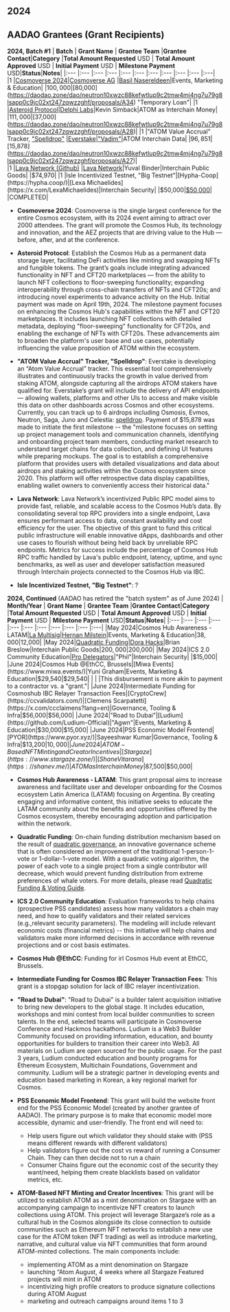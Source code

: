 ## 2024
## AADAO Grantees (Grant Recipients)



**2024, Batch #1** 
| **Batch**    | **Grant Name**            | **Grantee Team**  |**Grantee Contact**|**Category** |**Total Amount Requested** USD | **Total Amount Approved** USD | **Initial Payment** USD | **Milestone Payment** USD|**Status**|**Notes**|
|:---          |:---                         |:---               |:---            |:---         |:---                           |:---                           |:---                     |:---                      |:---      |:---|   
|1             |[Cosmoverse 2024](https://cosmoverse.org/)|[Cosmoverse AG](https://www.northdata.com/Cosmoverse+AG,+Zug/CHE-499.694.198)      |[Basil Nasereldeen](https://x.com/Habibi_Cito)|Events, Marketing & Education|        |$100,000|[$80,000](https://daodao.zone/dao/neutron10xwzc88kefwtlup9c2tmw4mj4ng7u79g8lsapp0c9jc02xt247zqwzzghf/proposals/A34) "Temporary Loan"|
|1             |[Asteroid Protocol](https://asteroidprotocol.io/)|[Delphi Labs](https://delphilabs.io/)|Kevin Simback|ATOM as Interchain Money|        |$111,000|[$37,000](https://daodao.zone/dao/neutron10xwzc88kefwtlup9c2tmw4mj4ng7u79g8lsapp0c9jc02xt247zqwzzghf/proposals/A28)|
|1             |"ATOM Value Accrual" Tracker, ["Spelldrop"](https://spelldrop.xyz/)  |[Everstake](https://everstake.one/)|["Vadim"](https://x.com/EverstakeCosmos)|ATOM Interchain Data|       |$96,851|[$15,878](https://daodao.zone/dao/neutron10xwzc88kefwtlup9c2tmw4mj4ng7u79g8lsapp0c9jc02xt247zqwzzghf/proposals/A27)|          
|1             |[Lava Network (Github)](https://github.com/lavanet/lava)                 |[Lava Network](https://www.lavanet.xyz/)|Yuval Binder|Interchain Public Goods|        |$74,970|
|1             |Isle Incentivized Testnet, "Big Testnet"|[Hypha-Coop](https://hypha.coop/)|[Lexa Michaelides](https://x.com/LexaMichaelides)|Interchain Security|         |$50,000|[$50,000](https://daodao.zone/dao/neutron10xwzc88kefwtlup9c2tmw4mj4ng7u79g8lsapp0c9jc02xt247zqwzzghf/proposals/A37)|    |COMPLETED|

* **Cosmoverse 2024**: Cosmoverse is the single largest conference for the entire Cosmos ecosystem, with its 2024 event aiming to attract over 2000 attendees. The grant will promote the Cosmos Hub, its technology and innovation, and the AEZ projects that are driving value to the Hub — before, after, and at the conference.

* **Asteroid Protocol**: Establish the Cosmos Hub as a permanent data storage layer, facilitating DeFi activities like minting and swapping NFTs and fungible tokens. The grant’s goals include integrating advanced functionality in NFT and CFT20 marketplaces — from the ability to launch NFT collections to floor-sweeping functionality; expanding interoperability through cross-chain transfers of NFTs and CFT20s; and introducing novel experiments to advance activity on the Hub. Initial payment was made on April 19th, 2024. The milestone payment focuses on enhancing the Cosmos Hub's capabilities within the NFT and CFT20 marketplaces. It includes launching NFT collections with detailed metadata, deploying "floor-sweeping" functionality for CFT20s, and enabling the exchange of NFTs with CFT20s. These advancements aim to broaden the platform's user base and use cases, potentially influencing the value proposition of ATOM within the ecosystem.

* **"ATOM Value Accrual" Tracker, "Spelldrop"**: Everstake is developing an “Atom Value Accrual” tracker. This essential tool comprehensively illustrates and continuously tracks the growth in value derived from staking ATOM, alongside capturing all the airdrops ATOM stakers have qualified for. Everstake’s grant will include the delivery of API endpoints — allowing wallets, platforms and other UIs to access and make visible this data on other dashboards across Cosmos and other ecosystems. Currently, you can track up to 6 airdrops including Osmosis, Evmos, Neutron, Saga, Juno and Celestia: [spelldrop](https://spelldrop.xyz/). Payment of $15,878 was made to initiate the first milestone --  the "milestone focuses on setting up project management tools and communication channels, identifying and onboarding project team members, conducting market research to understand target chains for data collection, and defining UI features while preparing mockups. The goal is to establish a comprehensive platform that provides users with detailed visualizations and data about airdrops and staking activities within the Cosmos ecosystem since 2020. This platform will offer retrospective data display capabilities, enabling wallet owners to conveniently access their historical data."

* **Lava Network**: Lava Network’s incentivized Public RPC model aims to provide fast, reliable, and scalable access to the Cosmos Hub’s data. By consolidating several top RPC providers into a single endpoint, Lava ensures performant access to data, constant availability and cost efficiency for the user. The objective of this grant to fund this critical public infrastructure will enable innovative dApps, dashboards and other use cases to flourish without being held back by unreliable RPC endpoints. Metrics for success include the percentage of Cosmos Hub RPC traffic handled by Lava's public endpoint, latency, uptime, and sync benchmarks, as well as user and developer satisfaction measured through Interchain projects connected to the Cosmos Hub via IBC. 

* **Isle Incentivized Testnet, "Big Testnet"**: ?


**2024, Continued** (AADAO has retired the "batch system" as of June 2024)
| **Month/Year**    | **Grant Name**            | **Grantee Team**  |**Grantee Contact**|**Category** |**Total Amount Requested** USD | **Total Amount Approved** USD | **Initial Payment** USD | **Milestone Payment** USD|**Status**|**Notes**|
|:---          |:---                         |:---               |:---            |:---         |:---                           |:---                           |:---                     |:---                      |:---      |:---| 
|May 2024|Cosmos Hub Awareness - LATAM|[La Multisig](https://lamultisig.tv/ )|[Hernan Milstein](https://x.com/MilsteinmAb)|Events, Marketing & Education|$38,000|$12,000|
|May 2024|[Quadratic Funding](https://dorahacks.io/aez/round)|[Dora Hacks](https://dorahacks.io/)|Brian Breslow|Interchain Public Goods|$200,000|$200,000|
|May 2024|ICS 2.0 Community Education|[Pro Delegators](https://forum.cosmos.network/t/pro-delegators-validator-profile/12956)|"Phil"|Interchain Security|   |$15,000|
|June 2024|Cosmos Hub @EthCC, Brussels|[Miwa Events](https://www.miwa.events/)|Yuni Graham|Events, Marketing & Education|$29,540|$29,540|   |     |    |This disbursement is more akin to payment to a contractor vs. a "grant."|
|June 2024|Intermediate Funding for Cosmoshub IBC Relayer Transaction Fees|[CryptoCrew](https://ccvalidators.com/)|[Clemens Scarpatetti](https://x.com/ccclaimens?lang=en)|Governance, Tooling & Infra|$56,000|$56,000|
|June 2024|"Road to Dubai"|[Ludium](https://github.com/Ludium-Official)|"Agwn"|Events, Marketing & Education|$30,000|$15,000|
|June 2024|PSS Economic Model Frontend|[PYOR](https://www.pyor.xyz/)|Sayeeshwar Kumar|Governance, Tooling & Infra|$13,200|$10,000|
|June 2024|ATOM-Based NFT Minting and Creator Incentives|[Stargaze](https://www.stargaze.zone/)|[Shane Vitarana](https://shanev.me/)|ATOM as Interchain Money|$87,500|$50,000|

* **Cosmos Hub Awareness - LATAM**: This grant proposal aims to increase awareness and facilitate user and developer onboarding for the Cosmos ecosystem Latin America (LATAM) focusing on Argentina. By creating engaging and informative content, this initiative seeks to educate the LATAM community about the benefits and opportunities offered by the Cosmos ecosystem, thereby encouraging adoption and participation within the network.

* **Quadratic Funding**: On-chain funding distribution mechanism based on the result of [quadratic governance](https://research.dorahacks.io/2022/07/11/quadratic-governance/), an innovative governance scheme that is often considered an improvement of the traditional 1-person-1-vote or 1-dollar-1-vote model. With a quadratic voting algorithm, the power of each vote to a single project from a single contributor will decrease, which would prevent funding distribution from extreme preferences of whale voters. For more details, please read [Quadratic Funding & Voting Guide](https://hidorahacks.medium.com/what-is-quadratic-voting-funding-how-did-we-improve-it-70989e813cf9).

* **ICS 2.0 Community Education**: Evaluation frameworks to help chains (prospective PSS candidates) assess how many validators a chain may need, and how to qualify validators and their related services (e.g.,relevant security parameters). The modeling will include relevant economic costs (financial metrics) -- this initiative will help chains and validators make more informed decisions in accordance with revenue projections and or cost basis estimates.

* **Cosmos Hub @EthCC**: Funding for irl Cosmos Hub event at EthCC, Brussels. 

* **Intermediate Funding for Cosmos IBC Relayer Transaction Fees**: This grant is a stopgap solution for lack of IBC relayer incentivization. 

* **"Road to Dubai"**: "Road to Dubai" is a builder talent acquisition initiative to bring new developers to the global stage. It includes education, workshops and mini contest from
local builder communities to screen talents. In the end, selected teams will participate in Cosmoverse Conference and Hackmos hackathons. Ludium is a Web3 Builder Community focused on providing information, education, and
bounty opportunities for builders to transition their career into Web3. All materials on Ludium are open sourced for the public usage. For the past 3 years, Ludium conducted
education and bounty programs for Ethereum Ecosystem, Multichain Foundations, Government and community. Ludium will be a strategic partner in developing events and education based marketing in Korean, a key regional market for Cosmos.

* **PSS Economic Model Frontend**: This grant will build the website front end for the PSS Economic Model (created by another grantee of AADAO). The primary purpose is to make that economic model more accessible, dynamic and user-friendly. The front end will need to:
  * Help users figure out which validator they should stake with (PSS means different rewards with different validators)
  * Help validators figure out the cost vs reward of running a Consumer Chain. They can then decide not to run a chain
  * Consumer Chains figure out the economic cost of the security they want/need, helping them create blacklists based on validator metrics, etc.
 
* **ATOM-Based NFT Minting and Creator Incentives**: This grant will be utilized to establish ATOM as a mint denomination on Stargaze with an accompanying campaign to incentivize NFT creators to launch collections using ATOM. This project will leverage Stargaze’s role as a cultural hub in the Cosmos alongside its close connection to outside communities such as Ethereum NFT networks to establish a new use case for the ATOM token (NFT trading) as well as introduce marketing, narrative, and cultural value via NFT communities that form around ATOM-minted collections. The main components include:
  * implementing ATOM as a mint denomination on Stargaze
  * launching “Atom August, 4 weeks where all Stargaze Featured projects will mint in ATOM
  * incentivizing high profile creators to produce signature collections during ATOM August
  * marketing and outreach campaigns around items 1 to 3


